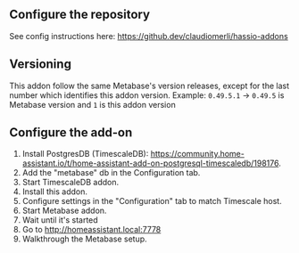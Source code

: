 ## Configure the repository

See config instructions here: https://github.dev/claudiomerli/hassio-addons

## Versioning

This addon follow the same Metabase's version releases, except for the last number which identifies this addon version.
Example:
`0.49.5.1` -> `0.49.5` is Metabase version and `1` is this addon version

## Configure the add-on

1. Install PostgresDB (TimescaleDB): https://community.home-assistant.io/t/home-assistant-add-on-postgresql-timescaledb/198176.
2. Add the "metabase" db in the Configuration tab.
3. Start TimescaleDB addon.
4. Install this addon.
5. Configure settings in the "Configuration" tab to match Timescale host.
6. Start Metabase addon.
7. Wait until it's started
8. Go to http://homeassistant.local:7778
9. Walkthrough the Metabase setup.
